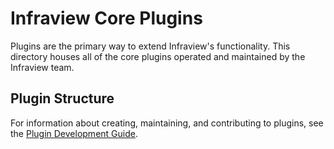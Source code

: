 # Infraview Core Plugins

Plugins are the primary way to extend Infraview's functionality. This directory houses all of the core plugins operated and maintained by the Infraview team.

## Plugin Structure

For information about creating, maintaining, and contributing to plugins, see the [Plugin Development Guide](../docs/development/plugin-development.md).
